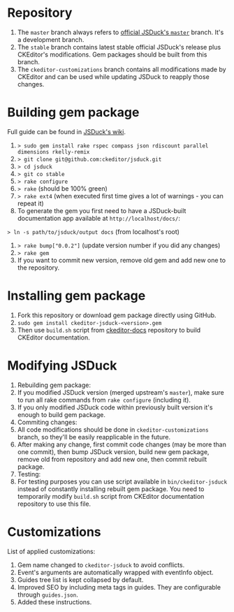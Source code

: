 # Repository

1. The `master` branch always refers to [official JSDuck's `master`](https://github.com/senchalabs/jsduck) branch. It's a development branch.
1. The `stable` branch contains latest stable official JSDuck's release plus CKEditor's modifications. Gem packages should be built from this branch.
1. The `ckeditor-customizations` branch contains all modifications made by CKEditor and can be used while updating JSDuck to reapply those changes.

# Building gem package

Full guide can be found in [JSDuck's wiki](https://github.com/ckeditor/jsduck/wiki/Hacking).

1. `> sudo gem install rake rspec compass json rdiscount parallel dimensions rkelly-remix`
1. `> git clone git@github.com:ckeditor/jsduck.git`
1. `> cd jsduck`
1. `> git co stable`
1. `> rake configure`
1. `> rake` (should be 100% green)
1. `> rake ext4` (when executed first time gives a lot of warnings - you can repeat it)
1. To generate the gem you first need to have a JSDuck-built documentation app available at `http://localhost/docs/`:

  `> ln -s path/to/jsduck/output docs` (from localhost's root)

1. `> rake bump["0.0.2"]` (update version number if you did any changes)
1. `> rake gem`
1. If you want to commit new version, remove old gem and add new one to the repository.

# Installing gem package

1. Fork this repository or download gem package directly using GitHub.
1. `sudo gem install ckeditor-jsduck-<version>.gem`
1. Then use `build.sh` script from [ckeditor-docs](https://github.com/ckeditor/ckeditor-docs) repository to build CKEditor documentation.

# Modifying JSDuck

1. Rebuilding gem package:
  1. If you modified JSDuck version (merged upstream's `master`), make sure to run all rake commands from `rake configure` (including it).
  1. If you only modified JSDuck code within previously built version it's enough to build gem package.
1. Commiting changes:
  1. All code modifications should be done in `ckeditor-customizations` branch, so they'll be easily reapplicable in the future.
  1. After making any change, first commit code changes (may be more than one commit), then bump JSDuck version, build new gem package, remove old from repository and add new one, then commit rebuilt package.
1. Testing:
  1. For testing purposes you can use script available in `bin/ckeditor-jsduck` instead of constantly installing rebuilt gem package. You need to temporarily modify `build.sh` script from CKEditor documentation repository to use this file.

# Customizations

List of applied customizations:

1. Gem name changed to `ckeditor-jsduck` to avoid conflicts.
2. Event's arguments are automatically wrapped with eventInfo object.
3. Guides tree list is kept collapsed by default.
4. Improved SEO by including meta tags in guides. They are configurable through `guides.json`.
5. Added these instructions.